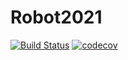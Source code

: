 # Robot2021
[![Build Status](https://travis-ci.org/entech281/Robot2021.svg?branch=master)](https://travis-ci.org/entech281/Robot2021)
[![codecov](https://codecov.io/gh/entech281/Robot2021/branch/master/graph/badge.svg)](https://codecov.io/gh/entech281/Robot2021)